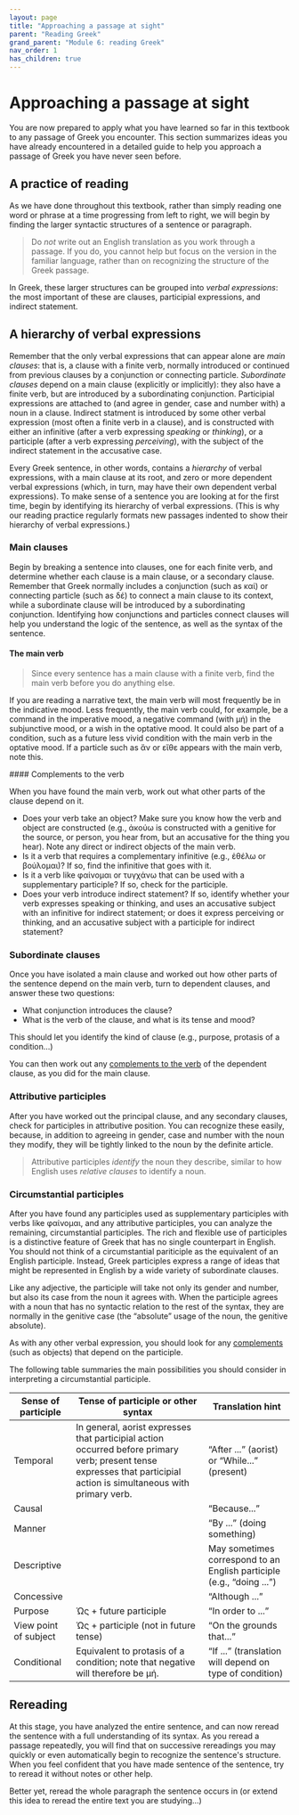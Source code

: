 ```yaml
---
layout: page
title: "Approaching a passage at sight"
parent: "Reading Greek"
grand_parent: "Module 6: reading Greek"
nav_order: 1
has_children: true
---
```


# Approaching a passage at sight

You are now prepared to apply what you have learned so far in this textbook to any passage of Greek you encounter.  This section summarizes ideas you have already encountered in a detailed guide to help you approach a passage of Greek you have never seen before.  


## A practice of reading

As we have done throughout this textbook, rather than simply reading one word or phrase at a time progressing from left to right, we will begin by finding the larger syntactic structures of a sentence or paragraph.  

> Do *not* write out an English translation as you work through a passage.  If you do, you cannot help but focus on the version in the familiar language, rather than on recognizing the structure of the Greek passage.

In Greek, these larger structures can be grouped into *verbal expressions*: the most important of these are clauses, participial expressions, and indirect statement.


## A hierarchy of verbal expressions


Remember that the only verbal expressions that can appear alone are *main clauses*:  that is,  a clause with a finite verb, normally introduced or continued from previous clauses by a conjunction or connecting particle.  *Subordinate clauses* depend on a main clause (explicitly or implicitly): they also have a finite verb, but are introduced by a subordinating conjunction.  Participial expressions are attached to (and agree in gender, case and number with) a noun in a clause.  Indirect statment is introduced by some other verbal expression (most often a finite verb in a clause), and is constructed with either an infinitive (after a verb expressing *speaking* or *thinking*), or a participle (after a verb expressing *perceiving*), with the subject of the indirect statement in the accusative case.

Every Greek sentence, in other words, contains a *hierarchy* of verbal expressions, with a main clause at its root, and zero or more dependent verbal expressions (which, in turn, may have their own dependent verbal expressions).  To make sense of a sentence you are looking at for the first time, begin by identifying its hierarchy of verbal expressions. (This is why our reading practice regularly formats new passages indented to show their hierarchy of verbal expressions.)


### Main clauses

Begin by breaking a sentence into clauses, one for each finite verb, and determine whether each clause is a main clause, or a secondary clause. Remember that Greek normally includes a conjunction  (such as καί) or connecting particle (such as δέ) to connect a main clause to its context, while a subordinate clause will be introduced by a subordinating conjunction.  Identifying how conjunctions and particles connect clauses will help you understand the logic of the sentence, as well as the syntax of the sentence.


#### The main verb

> Since every sentence has a main clause with a finite verb, find the main verb before you do anything else.

If you are reading a narrative text, the main verb will most frequently be in the indicative mood.  Less frequently, the main verb could, for example, be a command in the imperative mood, a negative command (with μή) in the subjunctive mood, or a wish in the optative mood. It could also be part of a condition, such as a future less vivid condition with the main verb in the optative mood.  If a particle such as ἄν or εἴθε appears with the main verb, note this.


<a name="complements"/>
#### Complements to the verb

When you have found the main  verb, work out what other parts of the clause depend on it.


- Does your verb take an object?  Make sure you know how the verb and object are constructed (e.g., ἀκούω is constructed with a genitive for the source, or person, you hear from, but an accusative for the thing you hear).  Note any direct or indirect objects of the main verb.
- Is it a verb that requires a complementary infinitive (e.g., ἐθέλω or βούλομαι)?  If so, find the infinitive that goes with it.
- Is it a verb like φαίνομαι or τυγχάνω that can be used with a supplementary participle? If so, check for the participle.
- Does your verb introduce indirect statement?  If so, identify whether your verb expresses speaking or thinking, and uses an accusative subject with an infinitive for indirect statement; or does it express perceiving or thinking, and an accusative subject with a  participle for indirect statement?






### Subordinate clauses

Once you have isolated a main clause and worked out how other parts of the sentence depend on the main verb, turn to dependent clauses, and answer these two questions:

- What conjunction introduces the clause?
- What is the verb of the clause, and what is its tense and mood?

This should let you identify the kind of clause (e.g., purpose, protasis of a condition...)

You can then work out any [complements to the verb](#complements) of the dependent clause, as you did for
 the main clause.


### Attributive participles

After you have worked out the principal clause, and any secondary clauses, check for participles in attributive position. You can recognize these easily, because, in addition to agreeing in gender, case and number with the noun they modify, they will be tightly linked to the noun by the definite article.

> Attributive participles *identify* the noun they describe, similar to how English uses *relative clauses* to identify a noun.


### Circumstantial participles

After you have found any participles used as supplementary participles with verbs like φαίνομαι, and any attributive participles, you can analyze the remaining, circumstantial participles. The rich and flexible use of participles is a distinctive feature of Greek that has no single counterpart in English. You should not think of a circumstantial pariticiple as the equivalent of an English participle. Instead, Greek participles express a range of ideas that might be represented in English by a wide variety of subordinate clauses.

Like any adjective, the participle will take not only its gender and number, but also its case from the noun it agrees with. When the participle agrees with a noun that has no syntactic relation to the rest of the syntax, they are normally in the genitive case (the “absolute” usage of the noun, the genitive absolute).

As with any other verbal expression, you should look for any [complements](#complements) (such as objects) that depend on the participle.



The following table summaries the main possibilities  you should consider in interpreting a circumstantial participle.



| Sense of	participle |Tense of participle or other syntax | Translation hint |
|-------------------|--------------------|------------------|
| Temporal | In general, aorist expresses that participial action occurred before primary verb;  present tense expresses that participial action is simultaneous with primary verb. | “After ...” (aorist) or “While...” (present) |
| Causal | | “Because...” |
| Manner | | “By ...” (doing something) |
|  Descriptive | | May sometimes correspond to an English participle (e.g., “doing ...”) |
| Concessive | |“Although ...”  |
| Purpose | Ὡς  + future participle |  “In order to ...” |
| View point of subject |Ὡς  + participle (not in future tense) | “On the grounds that...” |
| Conditional | Equivalent to protasis of a condition; note that negative will therefore be μή. | “If ...”  (translation will depend  on type of condition) |


## Rereading

At this stage, you have analyzed the entire sentence, and can now reread the sentence with a full understanding of its syntax. As you reread a passage repeatedly, you will find that on successive rereadings you may quickly or even automatically begin to recognize the sentence's structure. When you feel confident that you have made sentence of the sentence, try to reread it without notes or other help.

Better yet, reread the whole paragraph the sentence occurs in (or extend this idea to reread the entire text you are studying...)

